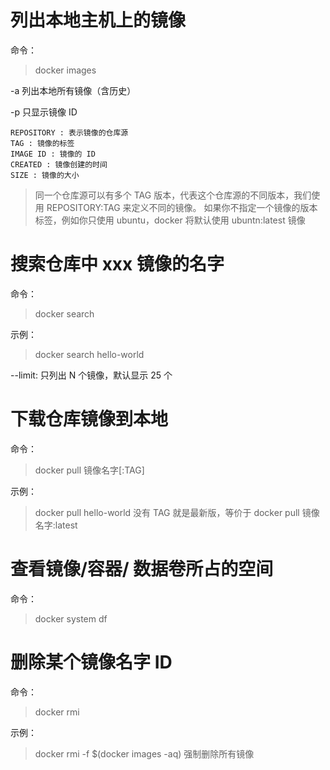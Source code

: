 # 列出本地主机上的镜像
命令：
> docker images

-a 列出本地所有镜像（含历史）

-p 只显示镜像 ID

```
REPOSITORY : 表示镜像的仓库源
TAG : 镜像的标签
IMAGE ID : 镜像的 ID
CREATED : 镜像创建的时间
SIZE : 镜像的大小
```

> 同一个仓库源可以有多个 TAG 版本，代表这个仓库源的不同版本，我们使用 REPOSITORY:TAG 来定义不同的镜像。
如果你不指定一个镜像的版本标签，例如你只使用 ubuntu，docker 将默认使用 ubuntn:latest 镜像

# 搜索仓库中 xxx 镜像的名字
命令：
>docker search

示例：
>docker search hello-world

--limit: 只列出 N 个镜像，默认显示 25 个

# 下载仓库镜像到本地
命令：
>docker pull 镜像名字[:TAG]

示例：
>docker pull hello-world
没有 TAG 就是最新版，等价于 docker pull 镜像名字:latest

# 查看镜像/容器/ 数据卷所占的空间
命令：
> docker system df

# 删除某个镜像名字 ID
命令： 
>docker rmi

示例：
> docker rmi -f $(docker images -aq) 强制删除所有镜像